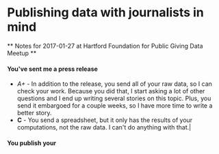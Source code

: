 # Publishing data with journalists in mind

** Notes for 2017-01-27 at Hartford Foundation for Public Giving Data
   Meetup **

#### You've sent me a press release


* _A+_ - In addition to the release, you send all of your raw data, so I can 
check your work. Because you did that, I start asking a lot of other
questions and I end up writing several stories on this topic. Plus, you
send it embargoed for a couple weeks, so I have more time to write a better
story.
* **C** -  You send a spreadsheet, but it only has the results of your
computations, not the raw data. I can't do anything with that.|

#### You publish your 